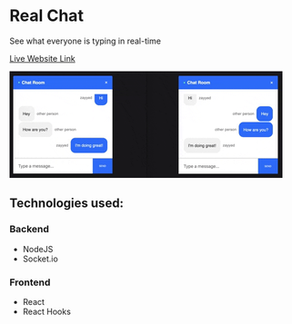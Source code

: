 
# Real Chat

See what everyone is typing in real-time

[Live Website Link](https://real-chat-757a0.firebaseapp.com/)

![gif of Real Chat](realchat.gif) 


## Technologies used:

### Backend
* NodeJS
* Socket.io


### Frontend
* React
* React Hooks






